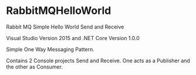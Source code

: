 # RabbitMQHelloWorld
Rabbit MQ Simple Hello World Send and Receive

Visual Studio Version 2015 and .NET Core Version 1.0.0

Simple One Way Messaging Pattern.

Contains 2 Console projects Send and Receive.
One acts as a Publisher and the other as Consumer.
